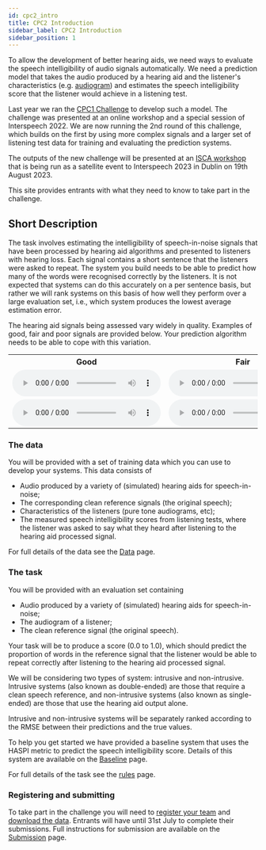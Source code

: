 ```yaml
---
id: cpc2_intro
title: CPC2 Introduction
sidebar_label: CPC2 Introduction
sidebar_position: 1
---
```


<!-- import { TwitterTimelineEmbed } from "react-twitter-embed"; -->

To allow the development of better hearing aids, we need ways to evaluate the speech intelligibility of audio signals automatically. We need a prediction model that takes the audio produced by a hearing aid and the listener's characteristics (e.g. [audiogram](https://www.hear-it.org/Audiogram-)) and estimates the speech intelligibility score that the listener would achieve in a listening test.

Last year we ran the [CPC1 Challenge](../cpc1/cpc1_intro) to develop such a model. The challenge was presented at an online workshop and a special session of Interspeech 2022. We are now running the 2nd round of this challenge, which builds on the first by using more complex signals and a larger set of listening test data for training and evaluating the prediction systems.

The outputs of the new challenge will be presented at an [ISCA workshop](https://claritychallenge.org/clarity2023-workshop/) that is being run as a satellite event to Interspeech 2023 in Dublin on 19th August 2023.

This site provides entrants with what they need to know to take part in the challenge.

## Short Description

The task involves estimating the intelligibility of speech-in-noise signals that have been processed by hearing aid algorithms and presented to listeners with hearing loss. Each signal contains a short sentence that the listeners were asked to repeat. The system you build needs to be able to predict how many of the words were recognised correctly by the listeners. It is not expected that systems can do this accurately on a per sentence basis, but rather we will rank systems on this basis of how well they perform over a large evaluation set, i.e., which system produces the lowest average estimation error.

The hearing aid signals being assessed vary widely in quality. Examples of good, fair and poor signals are provided below. Your prediction algorithm needs to be able to cope with this variation.

<table>
<tr>
<th>Good</th>
<th>Fair</th>
<th>Poor</th>
</tr>
<tr>
<td>
<audio controls  style={{width: "250px"}} >
<source src="/audio/CEC2_samples/CEC2_E009/S08501_L0104_HA-output.wav" type="audio/wav"/>
Your browser does not support the audio element.
</audio>
</td>
<td>
<audio controls style={{width: "250px"}}>
<source src="/audio/CEC2_samples/CEC2_E022/S08501_L0104_HA-output.wav" type="audio/wav" />
Your browser does not support the audio element.
</audio>
</td>
<td>
<audio controls style={{width: "250px"}}>
<source src="/audio/CEC2_samples/CEC2_E032/S08501_L0104_HA-output.wav" type="audio/wav" />
Your browser does not support the audio element.
</audio>
</td>
</tr>
<tr>
<td>
<audio controls style={{width: "250px"}}>
<source src="/audio/CEC2_samples/CEC2_E009/S08502_L0106_HA-output.wav" type="audio/wav" />
Your browser does not support the audio element.
</audio>
</td>
<td>
<audio controls style={{width: "250px"}}>
<source src="/audio/CEC2_samples/CEC2_E022/S08502_L0106_HA-output.wav" type="audio/wav" />
Your browser does not support the audio element.
</audio>
</td>
<td>
<audio controls style={{width: "250px"}}>
<source src="/audio/CEC2_samples/CEC2_E032/S08502_L0106_HA-output.wav" type="audio/wav" />
Your browser does not support the audio element.
</audio>
</td>
</tr></table>

### The data

You will be provided with a set of training data which you can use to develop your systems. This data consists of

- Audio produced by a variety of (simulated) hearing aids for speech-in-noise;
- The corresponding clean reference signals (the original speech);
- Characteristics of the listeners (pure tone audiograms, etc);
- The measured speech intelligibility scores from listening tests, where the listener was asked to say what they heard after listening to the hearing aid processed signal.

For full details of the data see the [Data](./cpc2_data) page.

### The task

You will be provided with an evaluation set containing

- Audio produced by a variety of (simulated) hearing aids for speech-in-noise;
- The audiogram of a listener;
- The clean reference signal (the original speech).

Your task will be to produce a score (0.0 to 1.0), which should predict the proportion of words in the reference signal that the listener would be able to repeat correctly after listening to the hearing aid processed signal.

We will be considering two types of system: intrusive and non-intrusive. Intrusive systems (also known as double-ended) are those that require a clean speech reference, and non-intrusive systems (also known as single-ended) are those that use the hearing aid output alone.

Intrusive and non-intrusive systems will be separately ranked according to the RMSE between their predictions and the true values.

To help you get started we have provided a baseline system that uses the HASPI metric to predict the speech intelligibility score. Details of this system are available on the [Baseline](./cpc2_baseline) page.

For full details of the task see the [rules](./cpc2_rules) page.

### Registering and submitting

To take part in the challenge you will need to [register your team](./taking_part/cpc2_registration.mdx) and [download the data](./taking_part/cpc2_download.mdx). Entrants will have until 31st July to complete their submissions. Full instructions for submission are available on the [Submission](./taking_part/cpc2_submission.mdx) page.
